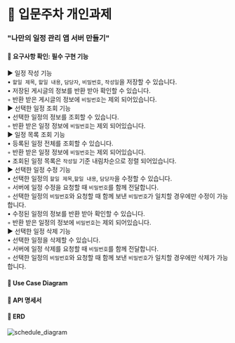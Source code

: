 <h1>📙 입문주차 개인과제</h1>

<h3>"나만의 일정 관리 앱 서버 만들기"</h3>

<h4>📌 요구사항 확인: 필수 구현 기능</h4>


▶︎ 일정 작성 기능<br>
    • `할일 제목`, `할일 내용`, `담당자`, `비밀번호`, `작성일`을 저장할 수 있습니다.<br>
    • 저장된 게시글의 정보를 반환 받아 확인할 수 있습니다.<br>
        ◦ 반환 받은 게시글의 정보에 `비밀번호`는 제외 되어있습니다.<br>
▶︎ 선택한 일정 조회 기능<br>
    • 선택한 일정의 정보를 조회할 수 있습니다.<br>
        ◦ 반환 받은 일정 정보에 `비밀번호`는 제외 되어있습니다.<br>
▶︎ 일정 목록 조회 기능<br>
    • 등록된 일정 전체를 조회할 수 있습니다.<br>
        ◦ 반환 받은 일정 정보에 `비밀번호`는 제외 되어있습니다.<br>
    • 조회된 일정 목록은 `작성일` 기준 내림차순으로 정렬 되어있습니다.<br>
▶︎ 선택한 일정 수정 기능<br>
    • 선택한 일정의 `할일 제목`,`할일 내용`, `담당자`을 수정할 수 있습니다.<br>
        ◦ 서버에 일정 수정을 요청할 때 `비밀번호`를 함께 전달합니다.<br>
        ◦ 선택한 일정의 `비밀번호`와 요청할 때 함께 보낸 `비밀번호`가 일치할 경우에만 수정이 가능합니다.<br>
    • 수정된 일정의 정보를 반환 받아 확인할 수 있습니다.<br>
        ◦ 반환 받은 일정의 정보에 `비밀번호`는 제외 되어있습니다.<br>
▶︎ 선택한 일정 삭제 기능<br>
    • 선택한 일정을 삭제할 수 있습니다.<br>
        ◦ 서버에 일정 삭제를 요청할 때 `비밀번호`를 함께 전달합니다.<br>
        ◦ 선택한 일정의 `비밀번호`와 요청할 때 함께 보낸 `비밀번호`가 일치할 경우에만 삭제가 가능합니다.<br>

<h4>📌 Use Case Diagram</h4>


<h4>📌 API 명세서</h4>



<h4>📌 ERD</h4>

![schedule_diagram](https://github.com/oyeonjoo/schedule/assets/109337974/7fe5562d-eea7-4cb4-844d-24526b8b45cc)
